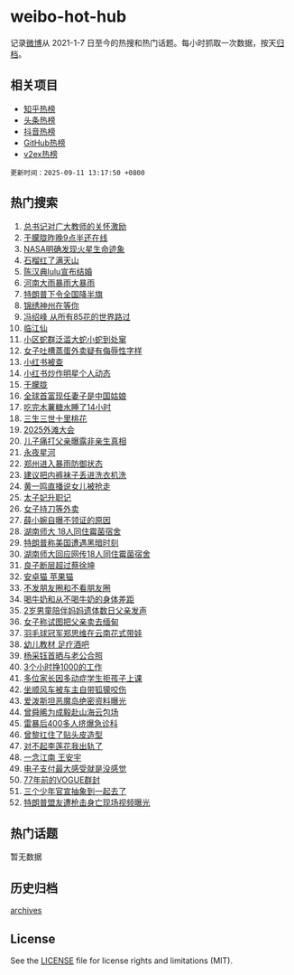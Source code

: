# weibo-hot-hub

记录[微博](https://www.weibo.com)从 2021-1-7 日至今的热搜和热门话题。每小时抓取一次数据，按天[归档](archives)。

## 相关项目

- [知乎热榜](https://github.com/lonnyzhang423/zhihu-hot-hub)
- [头条热榜](https://github.com/lonnyzhang423/toutiao-hot-hub)
- [抖音热榜](https://github.com/lonnyzhang423/douyin-hot-hub)
- [GitHub热榜](https://github.com/lonnyzhang423/github-hot-hub)
- [v2ex热榜](https://github.com/lonnyzhang423/v2ex-hot-hub)


`更新时间：2025-09-11 13:17:50 +0800`

## 热门搜索

1. [总书记对广大教师的关怀激励](https://m.weibo.cn/search?containerid=100103type%3D1%26t%3D10%26q%3D%23%E6%80%BB%E4%B9%A6%E8%AE%B0%E5%AF%B9%E5%B9%BF%E5%A4%A7%E6%95%99%E5%B8%88%E7%9A%84%E5%85%B3%E6%80%80%E6%BF%80%E5%8A%B1%23&stream_entry_id=51&isnewpage=1&extparam=seat%3D1%26cate%3D10103%26filter_type%3Drealtimehot%26pos%3D0%26c_type%3D51%26stream_entry_id%3D51%26q%3D%2523%25E6%2580%25BB%25E4%25B9%25A6%25E8%25AE%25B0%25E5%25AF%25B9%25E5%25B9%25BF%25E5%25A4%25A7%25E6%2595%2599%25E5%25B8%2588%25E7%259A%2584%25E5%2585%25B3%25E6%2580%2580%25E6%25BF%2580%25E5%258A%25B1%2523%26dgr%3D0%26display_time%3D1757567868%26pre_seqid%3D17575678688520054151)
1. [于朦胧昨晚9点半还在线](https://m.weibo.cn/search?containerid=100103type%3D1%26t%3D10%26q%3D%23%E4%BA%8E%E6%9C%A6%E8%83%A7%E6%98%A8%E6%99%9A9%E7%82%B9%E5%8D%8A%E8%BF%98%E5%9C%A8%E7%BA%BF%23&stream_entry_id=31&isnewpage=1&extparam=seat%3D1%26lcate%3D5001%26filter_type%3Drealtimehot%26pos%3D0%26c_type%3D31%26realpos%3D1%26q%3D%2523%25E4%25BA%258E%25E6%259C%25A6%25E8%2583%25A7%25E6%2598%25A8%25E6%2599%259A9%25E7%2582%25B9%25E5%258D%258A%25E8%25BF%2598%25E5%259C%25A8%25E7%25BA%25BF%2523%26cate%3D5001%26stream_entry_id%3D31%26flag%3D4%26band_rank%3D1%26dgr%3D0%26display_time%3D1757567868%26pre_seqid%3D17575678688520054151)
1. [NASA明确发现火星生命迹象](https://m.weibo.cn/search?containerid=100103type%3D1%26t%3D10%26q%3D%23NASA%E6%98%8E%E7%A1%AE%E5%8F%91%E7%8E%B0%E7%81%AB%E6%98%9F%E7%94%9F%E5%91%BD%E8%BF%B9%E8%B1%A1%23&stream_entry_id=31&isnewpage=1&extparam=seat%3D1%26lcate%3D5001%26filter_type%3Drealtimehot%26pos%3D1%26c_type%3D31%26realpos%3D2%26q%3D%2523NASA%25E6%2598%258E%25E7%25A1%25AE%25E5%258F%2591%25E7%258E%25B0%25E7%2581%25AB%25E6%2598%259F%25E7%2594%259F%25E5%2591%25BD%25E8%25BF%25B9%25E8%25B1%25A1%2523%26cate%3D5001%26stream_entry_id%3D31%26flag%3D1%26band_rank%3D2%26dgr%3D0%26display_time%3D1757567868%26pre_seqid%3D17575678688520054151)
1. [石榴红了满天山](https://m.weibo.cn/search?containerid=100103type%3D1%26t%3D10%26q%3D%23%E7%9F%B3%E6%A6%B4%E7%BA%A2%E4%BA%86%E6%BB%A1%E5%A4%A9%E5%B1%B1%23&stream_entry_id=31&isnewpage=1&extparam=seat%3D1%26lcate%3D5001%26filter_type%3Drealtimehot%26pos%3D2%26c_type%3D31%26realpos%3D3%26q%3D%2523%25E7%259F%25B3%25E6%25A6%25B4%25E7%25BA%25A2%25E4%25BA%2586%25E6%25BB%25A1%25E5%25A4%25A9%25E5%25B1%25B1%2523%26cate%3D5001%26stream_entry_id%3D31%26flag%3D0%26band_rank%3D3%26dgr%3D0%26display_time%3D1757567868%26pre_seqid%3D17575678688520054151)
1. [陈汉典lulu宣布结婚](https://m.weibo.cn/search?containerid=100103type%3D1%26t%3D10%26q%3D%23%E9%99%88%E6%B1%89%E5%85%B8lulu%E5%AE%A3%E5%B8%83%E7%BB%93%E5%A9%9A%23&stream_entry_id=31&isnewpage=1&extparam=seat%3D1%26lcate%3D5001%26filter_type%3Drealtimehot%26pos%3D3%26c_type%3D31%26realpos%3D4%26q%3D%2523%25E9%2599%2588%25E6%25B1%2589%25E5%2585%25B8lulu%25E5%25AE%25A3%25E5%25B8%2583%25E7%25BB%2593%25E5%25A9%259A%2523%26cate%3D5001%26stream_entry_id%3D31%26flag%3D1%26band_rank%3D4%26dgr%3D0%26display_time%3D1757567868%26pre_seqid%3D17575678688520054151)
1. [河南大雨暴雨大暴雨](https://m.weibo.cn/search?containerid=100103type%3D1%26t%3D10%26q%3D%23%E6%B2%B3%E5%8D%97%E5%A4%A7%E9%9B%A8%E6%9A%B4%E9%9B%A8%E5%A4%A7%E6%9A%B4%E9%9B%A8%23&stream_entry_id=31&isnewpage=1&extparam=seat%3D1%26lcate%3D5001%26filter_type%3Drealtimehot%26pos%3D4%26c_type%3D31%26realpos%3D5%26q%3D%2523%25E6%25B2%25B3%25E5%258D%2597%25E5%25A4%25A7%25E9%259B%25A8%25E6%259A%25B4%25E9%259B%25A8%25E5%25A4%25A7%25E6%259A%25B4%25E9%259B%25A8%2523%26cate%3D5001%26stream_entry_id%3D31%26flag%3D0%26band_rank%3D5%26dgr%3D0%26display_time%3D1757567868%26pre_seqid%3D17575678688520054151)
1. [特朗普下令全国降半旗](https://m.weibo.cn/search?containerid=100103type%3D1%26t%3D10%26q%3D%23%E7%89%B9%E6%9C%97%E6%99%AE%E4%B8%8B%E4%BB%A4%E5%85%A8%E5%9B%BD%E9%99%8D%E5%8D%8A%E6%97%97%23&stream_entry_id=31&isnewpage=1&extparam=seat%3D1%26lcate%3D5001%26filter_type%3Drealtimehot%26pos%3D5%26c_type%3D31%26realpos%3D6%26q%3D%2523%25E7%2589%25B9%25E6%259C%2597%25E6%2599%25AE%25E4%25B8%258B%25E4%25BB%25A4%25E5%2585%25A8%25E5%259B%25BD%25E9%2599%258D%25E5%258D%258A%25E6%2597%2597%2523%26cate%3D5001%26stream_entry_id%3D31%26flag%3D0%26band_rank%3D6%26dgr%3D0%26display_time%3D1757567868%26pre_seqid%3D17575678688520054151)
1. [锦绣神州在等你](https://m.weibo.cn/search?containerid=100103type%3D1%26t%3D10%26q%3D%23%E9%94%A6%E7%BB%A3%E7%A5%9E%E5%B7%9E%E5%9C%A8%E7%AD%89%E4%BD%A0%23&stream_entry_id=31&isnewpage=1&extparam=seat%3D1%26lcate%3D5001%26filter_type%3Drealtimehot%26pos%3D6%26c_type%3D31%26q%3D%2523%25E9%2594%25A6%25E7%25BB%25A3%25E7%25A5%259E%25E5%25B7%259E%25E5%259C%25A8%25E7%25AD%2589%25E4%25BD%25A0%2523%26band_rank%3D7%26adid%3D300702%26is_ad_pos%3D1%26stream_entry_id%3D31%26cate%3D5001%26topic_ad%3D1%26dgr%3D0%26display_time%3D1757567868%26pre_seqid%3D17575678688520054151)
1. [冯绍峰 从所有85花的世界路过](https://m.weibo.cn/search?containerid=100103type%3D1%26t%3D10%26q%3D%E5%86%AF%E7%BB%8D%E5%B3%B0+%E4%BB%8E%E6%89%80%E6%9C%8985%E8%8A%B1%E7%9A%84%E4%B8%96%E7%95%8C%E8%B7%AF%E8%BF%87&stream_entry_id=31&isnewpage=1&extparam=seat%3D1%26lcate%3D5001%26filter_type%3Drealtimehot%26pos%3D7%26c_type%3D31%26realpos%3D7%26q%3D%25E5%2586%25AF%25E7%25BB%258D%25E5%25B3%25B0%2520%25E4%25BB%258E%25E6%2589%2580%25E6%259C%258985%25E8%258A%25B1%25E7%259A%2584%25E4%25B8%2596%25E7%2595%258C%25E8%25B7%25AF%25E8%25BF%2587%26cate%3D5001%26stream_entry_id%3D31%26flag%3D1%26band_rank%3D7%26dgr%3D0%26display_time%3D1757567868%26pre_seqid%3D17575678688520054151)
1. [临江仙](https://m.weibo.cn/search?containerid=100103type%3D1%26t%3D10%26q%3D%E4%B8%B4%E6%B1%9F%E4%BB%99&stream_entry_id=31&isnewpage=1&extparam=seat%3D1%26lcate%3D5001%26filter_type%3Drealtimehot%26pos%3D8%26c_type%3D31%26realpos%3D8%26q%3D%25E4%25B8%25B4%25E6%25B1%259F%25E4%25BB%2599%26cate%3D5001%26stream_entry_id%3D31%26flag%3D1%26band_rank%3D8%26dgr%3D0%26display_time%3D1757567868%26pre_seqid%3D17575678688520054151)
1. [小区蛇群泛滥大蛇小蛇到处窜](https://m.weibo.cn/search?containerid=100103type%3D1%26t%3D10%26q%3D%23%E5%B0%8F%E5%8C%BA%E8%9B%87%E7%BE%A4%E6%B3%9B%E6%BB%A5%E5%A4%A7%E8%9B%87%E5%B0%8F%E8%9B%87%E5%88%B0%E5%A4%84%E7%AA%9C%23&stream_entry_id=31&isnewpage=1&extparam=seat%3D1%26lcate%3D5001%26filter_type%3Drealtimehot%26pos%3D9%26c_type%3D31%26realpos%3D9%26q%3D%2523%25E5%25B0%258F%25E5%258C%25BA%25E8%259B%2587%25E7%25BE%25A4%25E6%25B3%259B%25E6%25BB%25A5%25E5%25A4%25A7%25E8%259B%2587%25E5%25B0%258F%25E8%259B%2587%25E5%2588%25B0%25E5%25A4%2584%25E7%25AA%259C%2523%26cate%3D5001%26stream_entry_id%3D31%26flag%3D1%26band_rank%3D9%26dgr%3D0%26display_time%3D1757567868%26pre_seqid%3D17575678688520054151)
1. [女子吐槽蒸蛋外卖疑有侮辱性字样](https://m.weibo.cn/search?containerid=100103type%3D1%26t%3D10%26q%3D%23%E5%A5%B3%E5%AD%90%E5%90%90%E6%A7%BD%E8%92%B8%E8%9B%8B%E5%A4%96%E5%8D%96%E7%96%91%E6%9C%89%E4%BE%AE%E8%BE%B1%E6%80%A7%E5%AD%97%E6%A0%B7%23&stream_entry_id=31&isnewpage=1&extparam=seat%3D1%26lcate%3D5001%26filter_type%3Drealtimehot%26pos%3D10%26c_type%3D31%26realpos%3D10%26q%3D%2523%25E5%25A5%25B3%25E5%25AD%2590%25E5%2590%2590%25E6%25A7%25BD%25E8%2592%25B8%25E8%259B%258B%25E5%25A4%2596%25E5%258D%2596%25E7%2596%2591%25E6%259C%2589%25E4%25BE%25AE%25E8%25BE%25B1%25E6%2580%25A7%25E5%25AD%2597%25E6%25A0%25B7%2523%26cate%3D5001%26stream_entry_id%3D31%26flag%3D0%26band_rank%3D10%26dgr%3D0%26display_time%3D1757567868%26pre_seqid%3D17575678688520054151)
1. [小红书被查](https://m.weibo.cn/search?containerid=100103type%3D1%26t%3D10%26q%3D%23%E5%B0%8F%E7%BA%A2%E4%B9%A6%E8%A2%AB%E6%9F%A5%23&stream_entry_id=31&isnewpage=1&extparam=seat%3D1%26lcate%3D5001%26filter_type%3Drealtimehot%26pos%3D11%26c_type%3D31%26realpos%3D11%26q%3D%2523%25E5%25B0%258F%25E7%25BA%25A2%25E4%25B9%25A6%25E8%25A2%25AB%25E6%259F%25A5%2523%26cate%3D5001%26stream_entry_id%3D31%26flag%3D1%26band_rank%3D11%26dgr%3D0%26display_time%3D1757567868%26pre_seqid%3D17575678688520054151)
1. [小红书炒作明星个人动态](https://m.weibo.cn/search?containerid=100103type%3D1%26t%3D10%26q%3D%23%E5%B0%8F%E7%BA%A2%E4%B9%A6%E7%82%92%E4%BD%9C%E6%98%8E%E6%98%9F%E4%B8%AA%E4%BA%BA%E5%8A%A8%E6%80%81%23&stream_entry_id=31&isnewpage=1&extparam=seat%3D1%26lcate%3D5001%26filter_type%3Drealtimehot%26pos%3D12%26c_type%3D31%26realpos%3D12%26q%3D%2523%25E5%25B0%258F%25E7%25BA%25A2%25E4%25B9%25A6%25E7%2582%2592%25E4%25BD%259C%25E6%2598%258E%25E6%2598%259F%25E4%25B8%25AA%25E4%25BA%25BA%25E5%258A%25A8%25E6%2580%2581%2523%26cate%3D5001%26stream_entry_id%3D31%26flag%3D1%26band_rank%3D12%26dgr%3D0%26display_time%3D1757567868%26pre_seqid%3D17575678688520054151)
1. [于朦胧](https://m.weibo.cn/search?containerid=100103type%3D1%26t%3D10%26q%3D%E4%BA%8E%E6%9C%A6%E8%83%A7&stream_entry_id=31&isnewpage=1&extparam=seat%3D1%26lcate%3D5001%26filter_type%3Drealtimehot%26pos%3D13%26c_type%3D31%26realpos%3D13%26q%3D%25E4%25BA%258E%25E6%259C%25A6%25E8%2583%25A7%26cate%3D5001%26stream_entry_id%3D31%26flag%3D4%26band_rank%3D13%26dgr%3D0%26display_time%3D1757567868%26pre_seqid%3D17575678688520054151)
1. [全球首富现任妻子是中国姑娘](https://m.weibo.cn/search?containerid=100103type%3D1%26t%3D10%26q%3D%23%E5%85%A8%E7%90%83%E9%A6%96%E5%AF%8C%E7%8E%B0%E4%BB%BB%E5%A6%BB%E5%AD%90%E6%98%AF%E4%B8%AD%E5%9B%BD%E5%A7%91%E5%A8%98%23&stream_entry_id=31&isnewpage=1&extparam=seat%3D1%26lcate%3D5001%26filter_type%3Drealtimehot%26pos%3D14%26c_type%3D31%26realpos%3D14%26q%3D%2523%25E5%2585%25A8%25E7%2590%2583%25E9%25A6%2596%25E5%25AF%258C%25E7%258E%25B0%25E4%25BB%25BB%25E5%25A6%25BB%25E5%25AD%2590%25E6%2598%25AF%25E4%25B8%25AD%25E5%259B%25BD%25E5%25A7%2591%25E5%25A8%2598%2523%26cate%3D5001%26stream_entry_id%3D31%26flag%3D2%26band_rank%3D14%26dgr%3D0%26display_time%3D1757567868%26pre_seqid%3D17575678688520054151)
1. [吃完木薯糖水睡了14小时](https://m.weibo.cn/search?containerid=100103type%3D1%26t%3D10%26q%3D%E5%90%83%E5%AE%8C%E6%9C%A8%E8%96%AF%E7%B3%96%E6%B0%B4%E7%9D%A1%E4%BA%8614%E5%B0%8F%E6%97%B6&stream_entry_id=31&isnewpage=1&extparam=seat%3D1%26lcate%3D5001%26filter_type%3Drealtimehot%26pos%3D15%26c_type%3D31%26realpos%3D15%26q%3D%25E5%2590%2583%25E5%25AE%258C%25E6%259C%25A8%25E8%2596%25AF%25E7%25B3%2596%25E6%25B0%25B4%25E7%259D%25A1%25E4%25BA%258614%25E5%25B0%258F%25E6%2597%25B6%26cate%3D5001%26stream_entry_id%3D31%26flag%3D1%26band_rank%3D15%26dgr%3D0%26display_time%3D1757567868%26pre_seqid%3D17575678688520054151)
1. [三生三世十里桃花](https://m.weibo.cn/search?containerid=100103type%3D1%26t%3D10%26q%3D%E4%B8%89%E7%94%9F%E4%B8%89%E4%B8%96%E5%8D%81%E9%87%8C%E6%A1%83%E8%8A%B1&stream_entry_id=31&isnewpage=1&extparam=seat%3D1%26lcate%3D5001%26filter_type%3Drealtimehot%26pos%3D16%26c_type%3D31%26realpos%3D16%26q%3D%25E4%25B8%2589%25E7%2594%259F%25E4%25B8%2589%25E4%25B8%2596%25E5%258D%2581%25E9%2587%258C%25E6%25A1%2583%25E8%258A%25B1%26cate%3D5001%26stream_entry_id%3D31%26flag%3D1%26band_rank%3D16%26dgr%3D0%26display_time%3D1757567868%26pre_seqid%3D17575678688520054151)
1. [2025外滩大会](https://m.weibo.cn/search?containerid=100103type%3D1%26t%3D10%26q%3D%232025%E5%A4%96%E6%BB%A9%E5%A4%A7%E4%BC%9A%23&stream_entry_id=31&isnewpage=1&extparam=seat%3D1%26lcate%3D5001%26filter_type%3Drealtimehot%26pos%3D17%26c_type%3D31%26realpos%3D17%26q%3D%25232025%25E5%25A4%2596%25E6%25BB%25A9%25E5%25A4%25A7%25E4%25BC%259A%2523%26cate%3D5001%26stream_entry_id%3D31%26flag%3D1%26band_rank%3D17%26dgr%3D0%26display_time%3D1757567868%26pre_seqid%3D17575678688520054151)
1. [儿子痛打父亲曝露非亲生真相](https://m.weibo.cn/search?containerid=100103type%3D1%26t%3D10%26q%3D%23%E5%84%BF%E5%AD%90%E7%97%9B%E6%89%93%E7%88%B6%E4%BA%B2%E6%9B%9D%E9%9C%B2%E9%9D%9E%E4%BA%B2%E7%94%9F%E7%9C%9F%E7%9B%B8%23&stream_entry_id=31&isnewpage=1&extparam=seat%3D1%26lcate%3D5001%26filter_type%3Drealtimehot%26pos%3D18%26c_type%3D31%26realpos%3D18%26q%3D%2523%25E5%2584%25BF%25E5%25AD%2590%25E7%2597%259B%25E6%2589%2593%25E7%2588%25B6%25E4%25BA%25B2%25E6%259B%259D%25E9%259C%25B2%25E9%259D%259E%25E4%25BA%25B2%25E7%2594%259F%25E7%259C%259F%25E7%259B%25B8%2523%26cate%3D5001%26stream_entry_id%3D31%26flag%3D1%26band_rank%3D18%26dgr%3D0%26display_time%3D1757567868%26pre_seqid%3D17575678688520054151)
1. [永夜星河](https://m.weibo.cn/search?containerid=100103type%3D1%26t%3D10%26q%3D%E6%B0%B8%E5%A4%9C%E6%98%9F%E6%B2%B3&stream_entry_id=31&isnewpage=1&extparam=seat%3D1%26lcate%3D5001%26filter_type%3Drealtimehot%26pos%3D19%26c_type%3D31%26realpos%3D19%26q%3D%25E6%25B0%25B8%25E5%25A4%259C%25E6%2598%259F%25E6%25B2%25B3%26cate%3D5001%26stream_entry_id%3D31%26flag%3D1%26band_rank%3D19%26dgr%3D0%26display_time%3D1757567868%26pre_seqid%3D17575678688520054151)
1. [郑州进入暴雨防御状态](https://m.weibo.cn/search?containerid=100103type%3D1%26t%3D10%26q%3D%23%E9%83%91%E5%B7%9E%E8%BF%9B%E5%85%A5%E6%9A%B4%E9%9B%A8%E9%98%B2%E5%BE%A1%E7%8A%B6%E6%80%81%23&stream_entry_id=31&isnewpage=1&extparam=seat%3D1%26lcate%3D5001%26filter_type%3Drealtimehot%26pos%3D20%26c_type%3D31%26realpos%3D20%26q%3D%2523%25E9%2583%2591%25E5%25B7%259E%25E8%25BF%259B%25E5%2585%25A5%25E6%259A%25B4%25E9%259B%25A8%25E9%2598%25B2%25E5%25BE%25A1%25E7%258A%25B6%25E6%2580%2581%2523%26cate%3D5001%26stream_entry_id%3D31%26flag%3D1%26band_rank%3D20%26dgr%3D0%26display_time%3D1757567868%26pre_seqid%3D17575678688520054151)
1. [建议把内裤袜子丢进洗衣机洗](https://m.weibo.cn/search?containerid=100103type%3D1%26t%3D10%26q%3D%E5%BB%BA%E8%AE%AE%E6%8A%8A%E5%86%85%E8%A3%A4%E8%A2%9C%E5%AD%90%E4%B8%A2%E8%BF%9B%E6%B4%97%E8%A1%A3%E6%9C%BA%E6%B4%97&stream_entry_id=31&isnewpage=1&extparam=seat%3D1%26lcate%3D5001%26filter_type%3Drealtimehot%26pos%3D21%26c_type%3D31%26realpos%3D21%26q%3D%25E5%25BB%25BA%25E8%25AE%25AE%25E6%258A%258A%25E5%2586%2585%25E8%25A3%25A4%25E8%25A2%259C%25E5%25AD%2590%25E4%25B8%25A2%25E8%25BF%259B%25E6%25B4%2597%25E8%25A1%25A3%25E6%259C%25BA%25E6%25B4%2597%26cate%3D5001%26stream_entry_id%3D31%26flag%3D0%26band_rank%3D21%26dgr%3D0%26display_time%3D1757567868%26pre_seqid%3D17575678688520054151)
1. [黄一鸣直播说女儿被抢走](https://m.weibo.cn/search?containerid=100103type%3D1%26t%3D10%26q%3D%23%E9%BB%84%E4%B8%80%E9%B8%A3%E7%9B%B4%E6%92%AD%E8%AF%B4%E5%A5%B3%E5%84%BF%E8%A2%AB%E6%8A%A2%E8%B5%B0%23&stream_entry_id=31&isnewpage=1&extparam=seat%3D1%26lcate%3D5001%26filter_type%3Drealtimehot%26pos%3D22%26c_type%3D31%26realpos%3D22%26q%3D%2523%25E9%25BB%2584%25E4%25B8%2580%25E9%25B8%25A3%25E7%259B%25B4%25E6%2592%25AD%25E8%25AF%25B4%25E5%25A5%25B3%25E5%2584%25BF%25E8%25A2%25AB%25E6%258A%25A2%25E8%25B5%25B0%2523%26cate%3D5001%26stream_entry_id%3D31%26flag%3D2%26band_rank%3D22%26dgr%3D0%26display_time%3D1757567868%26pre_seqid%3D17575678688520054151)
1. [太子妃升职记](https://m.weibo.cn/search?containerid=100103type%3D1%26t%3D10%26q%3D%E5%A4%AA%E5%AD%90%E5%A6%83%E5%8D%87%E8%81%8C%E8%AE%B0&stream_entry_id=31&isnewpage=1&extparam=seat%3D1%26lcate%3D5001%26filter_type%3Drealtimehot%26pos%3D23%26c_type%3D31%26realpos%3D23%26q%3D%25E5%25A4%25AA%25E5%25AD%2590%25E5%25A6%2583%25E5%258D%2587%25E8%2581%258C%25E8%25AE%25B0%26cate%3D5001%26stream_entry_id%3D31%26flag%3D1%26band_rank%3D23%26dgr%3D0%26display_time%3D1757567868%26pre_seqid%3D17575678688520054151)
1. [女子持刀等外卖](https://m.weibo.cn/search?containerid=100103type%3D1%26t%3D10%26q%3D%E5%A5%B3%E5%AD%90%E6%8C%81%E5%88%80%E7%AD%89%E5%A4%96%E5%8D%96&stream_entry_id=31&isnewpage=1&extparam=seat%3D1%26lcate%3D5001%26filter_type%3Drealtimehot%26pos%3D24%26c_type%3D31%26realpos%3D24%26q%3D%25E5%25A5%25B3%25E5%25AD%2590%25E6%258C%2581%25E5%2588%2580%25E7%25AD%2589%25E5%25A4%2596%25E5%258D%2596%26cate%3D5001%26stream_entry_id%3D31%26flag%3D1%26band_rank%3D24%26dgr%3D0%26display_time%3D1757567868%26pre_seqid%3D17575678688520054151)
1. [薛小婉自曝不领证的原因](https://m.weibo.cn/search?containerid=100103type%3D1%26t%3D10%26q%3D%23%E8%96%9B%E5%B0%8F%E5%A9%89%E8%87%AA%E6%9B%9D%E4%B8%8D%E9%A2%86%E8%AF%81%E7%9A%84%E5%8E%9F%E5%9B%A0%23&stream_entry_id=31&isnewpage=1&extparam=seat%3D1%26lcate%3D5001%26filter_type%3Drealtimehot%26pos%3D25%26c_type%3D31%26realpos%3D25%26q%3D%2523%25E8%2596%259B%25E5%25B0%258F%25E5%25A9%2589%25E8%2587%25AA%25E6%259B%259D%25E4%25B8%258D%25E9%25A2%2586%25E8%25AF%2581%25E7%259A%2584%25E5%258E%259F%25E5%259B%25A0%2523%26cate%3D5001%26stream_entry_id%3D31%26flag%3D1%26band_rank%3D25%26dgr%3D0%26display_time%3D1757567868%26pre_seqid%3D17575678688520054151)
1. [湖南师大 18人同住霉菌宿舍](https://m.weibo.cn/search?containerid=100103type%3D1%26t%3D10%26q%3D%E6%B9%96%E5%8D%97%E5%B8%88%E5%A4%A7+18%E4%BA%BA%E5%90%8C%E4%BD%8F%E9%9C%89%E8%8F%8C%E5%AE%BF%E8%88%8D&stream_entry_id=31&isnewpage=1&extparam=seat%3D1%26lcate%3D5001%26filter_type%3Drealtimehot%26pos%3D26%26c_type%3D31%26realpos%3D26%26q%3D%25E6%25B9%2596%25E5%258D%2597%25E5%25B8%2588%25E5%25A4%25A7%252018%25E4%25BA%25BA%25E5%2590%258C%25E4%25BD%258F%25E9%259C%2589%25E8%258F%258C%25E5%25AE%25BF%25E8%2588%258D%26cate%3D5001%26stream_entry_id%3D31%26flag%3D1%26band_rank%3D26%26dgr%3D0%26display_time%3D1757567868%26pre_seqid%3D17575678688520054151)
1. [特朗普称美国遭遇黑暗时刻](https://m.weibo.cn/search?containerid=100103type%3D1%26t%3D10%26q%3D%23%E7%89%B9%E6%9C%97%E6%99%AE%E7%A7%B0%E7%BE%8E%E5%9B%BD%E9%81%AD%E9%81%87%E9%BB%91%E6%9A%97%E6%97%B6%E5%88%BB%23&stream_entry_id=31&isnewpage=1&extparam=seat%3D1%26lcate%3D5001%26filter_type%3Drealtimehot%26pos%3D27%26c_type%3D31%26realpos%3D27%26q%3D%2523%25E7%2589%25B9%25E6%259C%2597%25E6%2599%25AE%25E7%25A7%25B0%25E7%25BE%258E%25E5%259B%25BD%25E9%2581%25AD%25E9%2581%2587%25E9%25BB%2591%25E6%259A%2597%25E6%2597%25B6%25E5%2588%25BB%2523%26cate%3D5001%26stream_entry_id%3D31%26flag%3D1%26band_rank%3D27%26dgr%3D0%26display_time%3D1757567868%26pre_seqid%3D17575678688520054151)
1. [湖南师大回应网传18人同住霉菌宿舍](https://m.weibo.cn/search?containerid=100103type%3D1%26t%3D10%26q%3D%23%E6%B9%96%E5%8D%97%E5%B8%88%E5%A4%A7%E5%9B%9E%E5%BA%94%E7%BD%91%E4%BC%A018%E4%BA%BA%E5%90%8C%E4%BD%8F%E9%9C%89%E8%8F%8C%E5%AE%BF%E8%88%8D%23&stream_entry_id=31&isnewpage=1&extparam=seat%3D1%26lcate%3D5001%26filter_type%3Drealtimehot%26pos%3D28%26c_type%3D31%26realpos%3D28%26q%3D%2523%25E6%25B9%2596%25E5%258D%2597%25E5%25B8%2588%25E5%25A4%25A7%25E5%259B%259E%25E5%25BA%2594%25E7%25BD%2591%25E4%25BC%25A018%25E4%25BA%25BA%25E5%2590%258C%25E4%25BD%258F%25E9%259C%2589%25E8%258F%258C%25E5%25AE%25BF%25E8%2588%258D%2523%26cate%3D5001%26stream_entry_id%3D31%26flag%3D1%26band_rank%3D28%26dgr%3D0%26display_time%3D1757567868%26pre_seqid%3D17575678688520054151)
1. [良子断层超过蔡徐坤](https://m.weibo.cn/search?containerid=100103type%3D1%26t%3D10%26q%3D%E8%89%AF%E5%AD%90%E6%96%AD%E5%B1%82%E8%B6%85%E8%BF%87%E8%94%A1%E5%BE%90%E5%9D%A4&stream_entry_id=31&isnewpage=1&extparam=seat%3D1%26lcate%3D5001%26filter_type%3Drealtimehot%26pos%3D29%26c_type%3D31%26realpos%3D29%26q%3D%25E8%2589%25AF%25E5%25AD%2590%25E6%2596%25AD%25E5%25B1%2582%25E8%25B6%2585%25E8%25BF%2587%25E8%2594%25A1%25E5%25BE%2590%25E5%259D%25A4%26cate%3D5001%26stream_entry_id%3D31%26flag%3D0%26band_rank%3D29%26dgr%3D0%26display_time%3D1757567868%26pre_seqid%3D17575678688520054151)
1. [安卓猫 苹果猫](https://m.weibo.cn/search?containerid=100103type%3D1%26t%3D10%26q%3D%E5%AE%89%E5%8D%93%E7%8C%AB+%E8%8B%B9%E6%9E%9C%E7%8C%AB&stream_entry_id=31&isnewpage=1&extparam=seat%3D1%26lcate%3D5001%26filter_type%3Drealtimehot%26pos%3D30%26c_type%3D31%26realpos%3D30%26q%3D%25E5%25AE%2589%25E5%258D%2593%25E7%258C%25AB%2520%25E8%258B%25B9%25E6%259E%259C%25E7%258C%25AB%26cate%3D5001%26stream_entry_id%3D31%26flag%3D1%26band_rank%3D30%26dgr%3D0%26display_time%3D1757567868%26pre_seqid%3D17575678688520054151)
1. [不发朋友圈和不看朋友圈](https://m.weibo.cn/search?containerid=100103type%3D1%26t%3D10%26q%3D%E4%B8%8D%E5%8F%91%E6%9C%8B%E5%8F%8B%E5%9C%88%E5%92%8C%E4%B8%8D%E7%9C%8B%E6%9C%8B%E5%8F%8B%E5%9C%88&stream_entry_id=31&isnewpage=1&extparam=seat%3D1%26lcate%3D5001%26filter_type%3Drealtimehot%26pos%3D31%26c_type%3D31%26realpos%3D31%26q%3D%25E4%25B8%258D%25E5%258F%2591%25E6%259C%258B%25E5%258F%258B%25E5%259C%2588%25E5%2592%258C%25E4%25B8%258D%25E7%259C%258B%25E6%259C%258B%25E5%258F%258B%25E5%259C%2588%26cate%3D5001%26stream_entry_id%3D31%26flag%3D0%26band_rank%3D31%26dgr%3D0%26display_time%3D1757567868%26pre_seqid%3D17575678688520054151)
1. [喝牛奶和从不喝牛奶的身体差距](https://m.weibo.cn/search?containerid=100103type%3D1%26t%3D10%26q%3D%E5%96%9D%E7%89%9B%E5%A5%B6%E5%92%8C%E4%BB%8E%E4%B8%8D%E5%96%9D%E7%89%9B%E5%A5%B6%E7%9A%84%E8%BA%AB%E4%BD%93%E5%B7%AE%E8%B7%9D&stream_entry_id=31&isnewpage=1&extparam=seat%3D1%26lcate%3D5001%26filter_type%3Drealtimehot%26pos%3D32%26c_type%3D31%26realpos%3D32%26q%3D%25E5%2596%259D%25E7%2589%259B%25E5%25A5%25B6%25E5%2592%258C%25E4%25BB%258E%25E4%25B8%258D%25E5%2596%259D%25E7%2589%259B%25E5%25A5%25B6%25E7%259A%2584%25E8%25BA%25AB%25E4%25BD%2593%25E5%25B7%25AE%25E8%25B7%259D%26cate%3D5001%26stream_entry_id%3D31%26flag%3D0%26band_rank%3D32%26dgr%3D0%26display_time%3D1757567868%26pre_seqid%3D17575678688520054151)
1. [2岁男童陪伴妈妈遗体数日父亲发声](https://m.weibo.cn/search?containerid=100103type%3D1%26t%3D10%26q%3D%232%E5%B2%81%E7%94%B7%E7%AB%A5%E9%99%AA%E4%BC%B4%E5%A6%88%E5%A6%88%E9%81%97%E4%BD%93%E6%95%B0%E6%97%A5%E7%88%B6%E4%BA%B2%E5%8F%91%E5%A3%B0%23&stream_entry_id=31&isnewpage=1&extparam=seat%3D1%26lcate%3D5001%26filter_type%3Drealtimehot%26pos%3D33%26c_type%3D31%26realpos%3D33%26q%3D%25232%25E5%25B2%2581%25E7%2594%25B7%25E7%25AB%25A5%25E9%2599%25AA%25E4%25BC%25B4%25E5%25A6%2588%25E5%25A6%2588%25E9%2581%2597%25E4%25BD%2593%25E6%2595%25B0%25E6%2597%25A5%25E7%2588%25B6%25E4%25BA%25B2%25E5%258F%2591%25E5%25A3%25B0%2523%26cate%3D5001%26stream_entry_id%3D31%26flag%3D1%26band_rank%3D33%26dgr%3D0%26display_time%3D1757567868%26pre_seqid%3D17575678688520054151)
1. [女子称试图把父亲卖去缅甸](https://m.weibo.cn/search?containerid=100103type%3D1%26t%3D10%26q%3D%E5%A5%B3%E5%AD%90%E7%A7%B0%E8%AF%95%E5%9B%BE%E6%8A%8A%E7%88%B6%E4%BA%B2%E5%8D%96%E5%8E%BB%E7%BC%85%E7%94%B8&stream_entry_id=31&isnewpage=1&extparam=seat%3D1%26lcate%3D5001%26filter_type%3Drealtimehot%26pos%3D34%26c_type%3D31%26realpos%3D34%26q%3D%25E5%25A5%25B3%25E5%25AD%2590%25E7%25A7%25B0%25E8%25AF%2595%25E5%259B%25BE%25E6%258A%258A%25E7%2588%25B6%25E4%25BA%25B2%25E5%258D%2596%25E5%258E%25BB%25E7%25BC%2585%25E7%2594%25B8%26cate%3D5001%26stream_entry_id%3D31%26flag%3D0%26band_rank%3D34%26dgr%3D0%26display_time%3D1757567868%26pre_seqid%3D17575678688520054151)
1. [羽毛球冠军郑思维在云南花式带娃](https://m.weibo.cn/search?containerid=100103type%3D1%26t%3D10%26q%3D%23%E7%BE%BD%E6%AF%9B%E7%90%83%E5%86%A0%E5%86%9B%E9%83%91%E6%80%9D%E7%BB%B4%E5%9C%A8%E4%BA%91%E5%8D%97%E8%8A%B1%E5%BC%8F%E5%B8%A6%E5%A8%83%23&stream_entry_id=31&isnewpage=1&extparam=seat%3D1%26lcate%3D5001%26filter_type%3Drealtimehot%26pos%3D35%26c_type%3D31%26realpos%3D35%26q%3D%2523%25E7%25BE%25BD%25E6%25AF%259B%25E7%2590%2583%25E5%2586%25A0%25E5%2586%259B%25E9%2583%2591%25E6%2580%259D%25E7%25BB%25B4%25E5%259C%25A8%25E4%25BA%2591%25E5%258D%2597%25E8%258A%25B1%25E5%25BC%258F%25E5%25B8%25A6%25E5%25A8%2583%2523%26cate%3D5001%26stream_entry_id%3D31%26flag%3D1%26band_rank%3D35%26dgr%3D0%26display_time%3D1757567868%26pre_seqid%3D17575678688520054151)
1. [幼儿教材 足疗酒吧](https://m.weibo.cn/search?containerid=100103type%3D1%26t%3D10%26q%3D%E5%B9%BC%E5%84%BF%E6%95%99%E6%9D%90+%E8%B6%B3%E7%96%97%E9%85%92%E5%90%A7&stream_entry_id=31&isnewpage=1&extparam=seat%3D1%26lcate%3D5001%26filter_type%3Drealtimehot%26pos%3D36%26c_type%3D31%26realpos%3D36%26q%3D%25E5%25B9%25BC%25E5%2584%25BF%25E6%2595%2599%25E6%259D%2590%2520%25E8%25B6%25B3%25E7%2596%2597%25E9%2585%2592%25E5%2590%25A7%26cate%3D5001%26stream_entry_id%3D31%26flag%3D1%26band_rank%3D36%26dgr%3D0%26display_time%3D1757567868%26pre_seqid%3D17575678688520054151)
1. [杨采钰首晒与老公合照](https://m.weibo.cn/search?containerid=100103type%3D1%26t%3D10%26q%3D%23%E6%9D%A8%E9%87%87%E9%92%B0%E9%A6%96%E6%99%92%E4%B8%8E%E8%80%81%E5%85%AC%E5%90%88%E7%85%A7%23&stream_entry_id=31&isnewpage=1&extparam=seat%3D1%26lcate%3D5001%26filter_type%3Drealtimehot%26pos%3D37%26c_type%3D31%26realpos%3D37%26q%3D%2523%25E6%259D%25A8%25E9%2587%2587%25E9%2592%25B0%25E9%25A6%2596%25E6%2599%2592%25E4%25B8%258E%25E8%2580%2581%25E5%2585%25AC%25E5%2590%2588%25E7%2585%25A7%2523%26cate%3D5001%26stream_entry_id%3D31%26flag%3D0%26band_rank%3D37%26dgr%3D0%26display_time%3D1757567868%26pre_seqid%3D17575678688520054151)
1. [3个小时挣1000的工作](https://m.weibo.cn/search?containerid=100103type%3D1%26t%3D10%26q%3D3%E4%B8%AA%E5%B0%8F%E6%97%B6%E6%8C%A31000%E7%9A%84%E5%B7%A5%E4%BD%9C&stream_entry_id=31&isnewpage=1&extparam=seat%3D1%26lcate%3D5001%26filter_type%3Drealtimehot%26pos%3D38%26c_type%3D31%26realpos%3D38%26q%3D3%25E4%25B8%25AA%25E5%25B0%258F%25E6%2597%25B6%25E6%258C%25A31000%25E7%259A%2584%25E5%25B7%25A5%25E4%25BD%259C%26cate%3D5001%26stream_entry_id%3D31%26flag%3D1%26band_rank%3D38%26dgr%3D0%26display_time%3D1757567868%26pre_seqid%3D17575678688520054151)
1. [多位家长因多动症学生拒孩子上课](https://m.weibo.cn/search?containerid=100103type%3D1%26t%3D10%26q%3D%23%E5%A4%9A%E4%BD%8D%E5%AE%B6%E9%95%BF%E5%9B%A0%E5%A4%9A%E5%8A%A8%E7%97%87%E5%AD%A6%E7%94%9F%E6%8B%92%E5%AD%A9%E5%AD%90%E4%B8%8A%E8%AF%BE%23&stream_entry_id=31&isnewpage=1&extparam=seat%3D1%26lcate%3D5001%26filter_type%3Drealtimehot%26pos%3D39%26c_type%3D31%26realpos%3D39%26q%3D%2523%25E5%25A4%259A%25E4%25BD%258D%25E5%25AE%25B6%25E9%2595%25BF%25E5%259B%25A0%25E5%25A4%259A%25E5%258A%25A8%25E7%2597%2587%25E5%25AD%25A6%25E7%2594%259F%25E6%258B%2592%25E5%25AD%25A9%25E5%25AD%2590%25E4%25B8%258A%25E8%25AF%25BE%2523%26cate%3D5001%26stream_entry_id%3D31%26flag%3D1%26band_rank%3D39%26dgr%3D0%26display_time%3D1757567868%26pre_seqid%3D17575678688520054151)
1. [坐顺风车被车主自带狐獴咬伤](https://m.weibo.cn/search?containerid=100103type%3D1%26t%3D10%26q%3D%23%E5%9D%90%E9%A1%BA%E9%A3%8E%E8%BD%A6%E8%A2%AB%E8%BD%A6%E4%B8%BB%E8%87%AA%E5%B8%A6%E7%8B%90%E7%8D%B4%E5%92%AC%E4%BC%A4%23&stream_entry_id=31&isnewpage=1&extparam=seat%3D1%26lcate%3D5001%26filter_type%3Drealtimehot%26pos%3D40%26c_type%3D31%26realpos%3D40%26q%3D%2523%25E5%259D%2590%25E9%25A1%25BA%25E9%25A3%258E%25E8%25BD%25A6%25E8%25A2%25AB%25E8%25BD%25A6%25E4%25B8%25BB%25E8%2587%25AA%25E5%25B8%25A6%25E7%258B%2590%25E7%258D%25B4%25E5%2592%25AC%25E4%25BC%25A4%2523%26cate%3D5001%26stream_entry_id%3D31%26flag%3D1%26band_rank%3D40%26dgr%3D0%26display_time%3D1757567868%26pre_seqid%3D17575678688520054151)
1. [爱泼斯坦恶魔岛绝密资料曝光](https://m.weibo.cn/search?containerid=100103type%3D1%26t%3D10%26q%3D%E7%88%B1%E6%B3%BC%E6%96%AF%E5%9D%A6%E6%81%B6%E9%AD%94%E5%B2%9B%E7%BB%9D%E5%AF%86%E8%B5%84%E6%96%99%E6%9B%9D%E5%85%89&stream_entry_id=31&isnewpage=1&extparam=seat%3D1%26lcate%3D5001%26filter_type%3Drealtimehot%26pos%3D41%26c_type%3D31%26realpos%3D41%26q%3D%25E7%2588%25B1%25E6%25B3%25BC%25E6%2596%25AF%25E5%259D%25A6%25E6%2581%25B6%25E9%25AD%2594%25E5%25B2%259B%25E7%25BB%259D%25E5%25AF%2586%25E8%25B5%2584%25E6%2596%2599%25E6%259B%259D%25E5%2585%2589%26cate%3D5001%26stream_entry_id%3D31%26flag%3D0%26band_rank%3D41%26dgr%3D0%26display_time%3D1757567868%26pre_seqid%3D17575678688520054151)
1. [曾舜晞为成毅赴山海云包场](https://m.weibo.cn/search?containerid=100103type%3D1%26t%3D10%26q%3D%23%E6%9B%BE%E8%88%9C%E6%99%9E%E4%B8%BA%E6%88%90%E6%AF%85%E8%B5%B4%E5%B1%B1%E6%B5%B7%E4%BA%91%E5%8C%85%E5%9C%BA%23&stream_entry_id=31&isnewpage=1&extparam=seat%3D1%26lcate%3D5001%26filter_type%3Drealtimehot%26pos%3D42%26c_type%3D31%26realpos%3D42%26q%3D%2523%25E6%259B%25BE%25E8%2588%259C%25E6%2599%259E%25E4%25B8%25BA%25E6%2588%2590%25E6%25AF%2585%25E8%25B5%25B4%25E5%25B1%25B1%25E6%25B5%25B7%25E4%25BA%2591%25E5%258C%2585%25E5%259C%25BA%2523%26cate%3D5001%26stream_entry_id%3D31%26flag%3D1%26band_rank%3D42%26dgr%3D0%26display_time%3D1757567868%26pre_seqid%3D17575678688520054151)
1. [雷暴后400多人挤爆急诊科](https://m.weibo.cn/search?containerid=100103type%3D1%26t%3D10%26q%3D%23%E9%9B%B7%E6%9A%B4%E5%90%8E400%E5%A4%9A%E4%BA%BA%E6%8C%A4%E7%88%86%E6%80%A5%E8%AF%8A%E7%A7%91%23&stream_entry_id=31&isnewpage=1&extparam=seat%3D1%26lcate%3D5001%26filter_type%3Drealtimehot%26pos%3D43%26c_type%3D31%26realpos%3D43%26q%3D%2523%25E9%259B%25B7%25E6%259A%25B4%25E5%2590%258E400%25E5%25A4%259A%25E4%25BA%25BA%25E6%258C%25A4%25E7%2588%2586%25E6%2580%25A5%25E8%25AF%258A%25E7%25A7%2591%2523%26cate%3D5001%26stream_entry_id%3D31%26flag%3D1%26band_rank%3D43%26dgr%3D0%26display_time%3D1757567868%26pre_seqid%3D17575678688520054151)
1. [曾黎扛住了贴头皮造型](https://m.weibo.cn/search?containerid=100103type%3D1%26t%3D10%26q%3D%E6%9B%BE%E9%BB%8E%E6%89%9B%E4%BD%8F%E4%BA%86%E8%B4%B4%E5%A4%B4%E7%9A%AE%E9%80%A0%E5%9E%8B&stream_entry_id=31&isnewpage=1&extparam=seat%3D1%26lcate%3D5001%26filter_type%3Drealtimehot%26pos%3D44%26c_type%3D31%26realpos%3D44%26q%3D%25E6%259B%25BE%25E9%25BB%258E%25E6%2589%259B%25E4%25BD%258F%25E4%25BA%2586%25E8%25B4%25B4%25E5%25A4%25B4%25E7%259A%25AE%25E9%2580%25A0%25E5%259E%258B%26cate%3D5001%26stream_entry_id%3D31%26flag%3D1%26band_rank%3D44%26dgr%3D0%26display_time%3D1757567868%26pre_seqid%3D17575678688520054151)
1. [对不起李莲花我出轨了](https://m.weibo.cn/search?containerid=100103type%3D1%26t%3D10%26q%3D%E5%AF%B9%E4%B8%8D%E8%B5%B7%E6%9D%8E%E8%8E%B2%E8%8A%B1%E6%88%91%E5%87%BA%E8%BD%A8%E4%BA%86&stream_entry_id=31&isnewpage=1&extparam=seat%3D1%26lcate%3D5001%26filter_type%3Drealtimehot%26pos%3D45%26c_type%3D31%26realpos%3D45%26q%3D%25E5%25AF%25B9%25E4%25B8%258D%25E8%25B5%25B7%25E6%259D%258E%25E8%258E%25B2%25E8%258A%25B1%25E6%2588%2591%25E5%2587%25BA%25E8%25BD%25A8%25E4%25BA%2586%26cate%3D5001%26stream_entry_id%3D31%26flag%3D0%26band_rank%3D45%26dgr%3D0%26display_time%3D1757567868%26pre_seqid%3D17575678688520054151)
1. [一念江南 王安宇](https://m.weibo.cn/search?containerid=100103type%3D1%26t%3D10%26q%3D%E4%B8%80%E5%BF%B5%E6%B1%9F%E5%8D%97+%E7%8E%8B%E5%AE%89%E5%AE%87&stream_entry_id=31&isnewpage=1&extparam=seat%3D1%26lcate%3D5001%26filter_type%3Drealtimehot%26pos%3D46%26c_type%3D31%26realpos%3D46%26q%3D%25E4%25B8%2580%25E5%25BF%25B5%25E6%25B1%259F%25E5%258D%2597%2520%25E7%258E%258B%25E5%25AE%2589%25E5%25AE%2587%26cate%3D5001%26stream_entry_id%3D31%26flag%3D0%26band_rank%3D46%26dgr%3D0%26display_time%3D1757567868%26pre_seqid%3D17575678688520054151)
1. [电子支付最大感受就是没感觉](https://m.weibo.cn/search?containerid=100103type%3D1%26t%3D10%26q%3D%23%E7%94%B5%E5%AD%90%E6%94%AF%E4%BB%98%E6%9C%80%E5%A4%A7%E6%84%9F%E5%8F%97%E5%B0%B1%E6%98%AF%E6%B2%A1%E6%84%9F%E8%A7%89%23&stream_entry_id=31&isnewpage=1&extparam=seat%3D1%26lcate%3D5001%26filter_type%3Drealtimehot%26pos%3D47%26c_type%3D31%26realpos%3D47%26q%3D%2523%25E7%2594%25B5%25E5%25AD%2590%25E6%2594%25AF%25E4%25BB%2598%25E6%259C%2580%25E5%25A4%25A7%25E6%2584%259F%25E5%258F%2597%25E5%25B0%25B1%25E6%2598%25AF%25E6%25B2%25A1%25E6%2584%259F%25E8%25A7%2589%2523%26cate%3D5001%26stream_entry_id%3D31%26flag%3D1%26band_rank%3D47%26dgr%3D0%26display_time%3D1757567868%26pre_seqid%3D17575678688520054151)
1. [77年前的VOGUE群封](https://m.weibo.cn/search?containerid=100103type%3D1%26t%3D10%26q%3D77%E5%B9%B4%E5%89%8D%E7%9A%84VOGUE%E7%BE%A4%E5%B0%81&stream_entry_id=31&isnewpage=1&extparam=seat%3D1%26lcate%3D5001%26filter_type%3Drealtimehot%26pos%3D48%26c_type%3D31%26realpos%3D48%26q%3D77%25E5%25B9%25B4%25E5%2589%258D%25E7%259A%2584VOGUE%25E7%25BE%25A4%25E5%25B0%2581%26cate%3D5001%26stream_entry_id%3D31%26flag%3D1%26band_rank%3D48%26dgr%3D0%26display_time%3D1757567868%26pre_seqid%3D17575678688520054151)
1. [三个少年官宣抽象到一起去了](https://m.weibo.cn/search?containerid=100103type%3D1%26t%3D10%26q%3D%23%E4%B8%89%E4%B8%AA%E5%B0%91%E5%B9%B4%E5%AE%98%E5%AE%A3%E6%8A%BD%E8%B1%A1%E5%88%B0%E4%B8%80%E8%B5%B7%E5%8E%BB%E4%BA%86%23&stream_entry_id=31&isnewpage=1&extparam=seat%3D1%26lcate%3D5001%26filter_type%3Drealtimehot%26pos%3D49%26c_type%3D31%26realpos%3D49%26q%3D%2523%25E4%25B8%2589%25E4%25B8%25AA%25E5%25B0%2591%25E5%25B9%25B4%25E5%25AE%2598%25E5%25AE%25A3%25E6%258A%25BD%25E8%25B1%25A1%25E5%2588%25B0%25E4%25B8%2580%25E8%25B5%25B7%25E5%258E%25BB%25E4%25BA%2586%2523%26cate%3D5001%26stream_entry_id%3D31%26flag%3D1%26band_rank%3D49%26dgr%3D0%26display_time%3D1757567868%26pre_seqid%3D17575678688520054151)
1. [特朗普盟友遭枪击身亡现场视频曝光](https://m.weibo.cn/search?containerid=100103type%3D1%26t%3D10%26q%3D%23%E7%89%B9%E6%9C%97%E6%99%AE%E7%9B%9F%E5%8F%8B%E9%81%AD%E6%9E%AA%E5%87%BB%E8%BA%AB%E4%BA%A1%E7%8E%B0%E5%9C%BA%E8%A7%86%E9%A2%91%E6%9B%9D%E5%85%89%23&stream_entry_id=31&isnewpage=1&extparam=seat%3D1%26lcate%3D5001%26filter_type%3Drealtimehot%26pos%3D50%26c_type%3D31%26realpos%3D50%26q%3D%2523%25E7%2589%25B9%25E6%259C%2597%25E6%2599%25AE%25E7%259B%259F%25E5%258F%258B%25E9%2581%25AD%25E6%259E%25AA%25E5%2587%25BB%25E8%25BA%25AB%25E4%25BA%25A1%25E7%258E%25B0%25E5%259C%25BA%25E8%25A7%2586%25E9%25A2%2591%25E6%259B%259D%25E5%2585%2589%2523%26cate%3D5001%26stream_entry_id%3D31%26flag%3D0%26band_rank%3D50%26dgr%3D0%26display_time%3D1757567868%26pre_seqid%3D17575678688520054151)

## 热门话题

暂无数据

## 历史归档

[archives](archives)

## License

See the [LICENSE](LICENSE) file for license rights and limitations (MIT).

